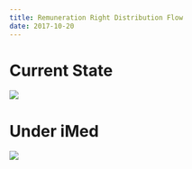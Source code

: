 ```yaml
---
title: Remuneration Right Distribution Flow
date: 2017-10-20
---
```


<h1>Current State</h1>
<img src="/img/distribution-old.png"/>

<h1>Under iMed</h1>
<img src="/img/distribution-imed.png"/>
